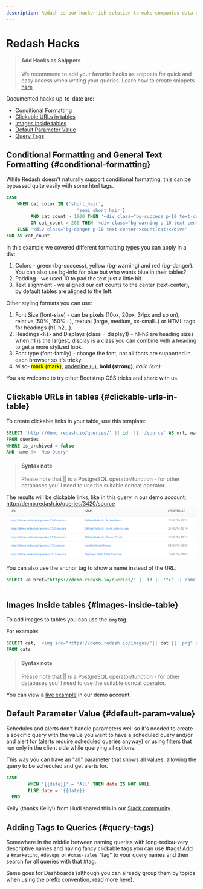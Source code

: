 ```yaml
---
description: Redash is our hacker'ish solution to make companies data driven - here are a few hacks that can help you make more out of your Redash.
---
```


# Redash Hacks

> #### Add Hacks as Snippets
>
> We recommend to add your favorite hacks as snippets for quick and easy access when writing your queries.
> Learn how to create snippets [here](../queries/writing_queries.md#query_snippets)

Documented hacks up-to-date are:
* [Conditional Formatting](#conditional-formatting)
* [Clickable URLs in tables](#clickable-urls-in-table)
* [Images Inside tables](#images-inside-table)
* [Default Parameter Value](#default-param-value)
* [Query Tags](#query-tags)

## Conditional Formatting and General Text Formatting {#conditional-formatting}

While Redash doesn't naturally support conditional formatting, this can be bypassed quite easily with some html tags.

```sql
CASE
    WHEN cat.color IN ('short_hair',
                          'semi_short_hair')
         AND cat_count > 1000 THEN '<div class="bg-success p-10 text-center">count(cat)</div>'
         OR cat_count > 200 THEN '<div class="bg-warning p-10 text-center">count(cat)</div>'
    ELSE '<div class="bg-danger p-10 text-center">count(cat)</div>'
END AS cat_count
```

In this example we covered different formatting types you can apply in a div:
1. Colors - green (bg-success), yellow (bg-warning) and red (bg-danger). You can also use bg-info for blue but who wants blue in their tables?
2. Padding - we used 10 to pad the text just a little bit.
3. Text alignment - we aligned our cat counts to the center (text-center), by default tables are aligned to the left.

Other styling formats you can use:
1. Font Size (font-size) - can be pixels (10ox, 20px, 34px and so on), relative (50%, 150%...), textual (large, medium, xx-small..) or HTML tags for headings (h1, h2...).
2. Headings ``<h1>`` and Displays (class = display1) - h1-h6 are heading sizes when h1 is the largest, display is a class you can combine with a heading to get a more stylized look.
3. Font type (font-family) - change the font, not all fonts are supported in each browser so it's tricky.
4. Misc- <mark>mark (mark)</mark>, <u>underline (u)</u>, <strong>bold (strong)</strong>, <em>italic (em)</em>

You are welcome to try other Bootstrap CSS tricks and share with us.

## Clickable URLs in tables {#clickable-urls-in-table}

To create clickable links in your table, use this template:
```sql
SELECT 'http://demo.redash.io/queries/' || id  || '/source' AS url, name, created_at
FROM queries
WHERE is_archived = false
AND name != 'New Query'
```
> #### Syntax note
>
> Please note that || is a PostgreSQL operator/function - for other databases you'll need to use the suitable concat operator.

The results will be clickable links, like in this query in our demo account: http://demo.redash.io/queries/3420/source
![](../assets/url_results.png)

You can also use the anchor tag to show a name instead of the URL:
```sql
SELECT <a href="https://demo.redash.io/queries/' || id || '">' || name || '</a>' as name
...
```

## Images Inside tables {#images-inside-table}

To add images to tables you can use the `img` tag.

For example:
```sql
SELECT cat, '<img src="https://demo.redash.io/images/'|| cat ||'.png" alt="cat" width="'||20||'" height="20";>' AS image
FROM cats
```

> #### Syntax note
>
> Please note that || is a PostgreSQL operator/function - for other databases you'll need to use the suitable concat operator.

You can view a [live example](http://demo.redash.io/queries/1896/source#table) in our demo account.

## Default Parameter Value {#default-param-value}

Schedules and alerts don't handle parameters well so it's needed to create a specific query with the value you want to have a scheduled query and/or and alert for (alerts require scheduled queries anyway) or using filters that run only in the client side while querying all options.

This way you can have an "all" parameter that shows all values, allowing the query to be scheduled and get alerts for.

```sql
CASE
        WHEN '{{date}}' = 'All' THEN date IS NOT NULL
        ELSE date = '{{date}}'
  END
```
Kelly (thanks Kelly!) from Hudl shared this in our [Slack community](http://slack.redash.io).

## Adding Tags to Queries {#query-tags}

Somewhere in the middle between naming queries with long-tediou-very descriptive names and having fancy clickable tags you can use #tags! Add a `#marketing`, `#devops` or `#xmas-sales` "tag" to your query names and then search for all queries with that #tag.

Same goes for Dashboards (although you can already group them by topics when using the prefix convention, read more [here](../dashboards/dashboards.md#grouping_dashs)).
